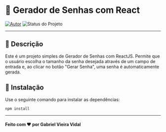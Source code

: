 # 🌟 Gerador de Senhas com React

[![Autor](https://img.shields.io/badge/Autor-Gabriel%20Vieira%20Vidal-blue)](https://www.linkedin.com/in/gabrielvvidal/)
![Status do Projeto](https://img.shields.io/badge/Status-Concluído-brightgreen)

---

## 🚀 Descrição

Este é um projeto simples de Gerador de Senhas com ReactJS. Permite que o usuário escolha o tamanho da senha desejada através de um campo de entrada e, ao clicar no botão "Gerar Senha", uma senha é automaticamente gerada.

## 🔧 Instalação

Use o seguinte comando para instalar as dependências:

```bash
npm install
```

---

#### Feito com ❤️ por Gabriel Vieira Vidal
